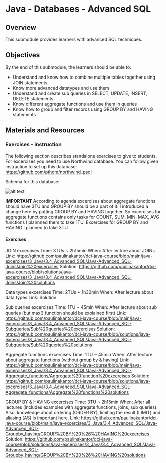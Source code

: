 # Java - Databases - Advanced SQL

## Overview
This submodule provides learners with advanced SQL techniques.

## Objectives
By the end of this submodule, the learners should be able to:

* Understand and know how to combine multiple tables together using JOIN statements
* Know more advanced datatypes and use them
* Understand and create sub queries in SELECT, UPDATE, INSERT, DELETE statements
* Know different aggregate functions and use them in queries
* Know how to group and filter records using GROUP BY and HAVING statements

## Materials and Resources

### Exercises - instruction
The following section describes standalone exercises to give to students. 
For excercises you need to use Northwind database.
You can follow given instruction to set up this database: https://github.com/pthom/northwind_psql

Schema for this database:

![alt text](https://www.google.com/url?sa=i&url=https%3A%2F%2Fdocs.yugabyte.com%2Flatest%2Fsample-data%2Fnorthwind%2F&psig=AOvVaw1Ud47xUNm2Z97C-RhC-Tdw&ust=1631386356487000&source=images&cd=vfe&ved=0CAkQjRxqFwoTCOi82_SJ9fICFQAAAAAdAAAAABAD)

**IMPORTANT**
According to agenda excercises about aggregate functions should have 3TU and GROUP BY should be a part of it. 
I introduced a change here by putting GROUP BY and HAVING together. So excercises for aggregate functions contains only tasks for COUNT, SUM, MIN, MAX, AVG functions I plannned them to take 1TU. Excercises for GROUP BY and HAVING I planned to take 3TU.

#### Exercises

JOIN excercises
Time: 3TUs ~ 2h15min
When: After lecture about JOINs
Link: https://github.com/paulinakantor/dci-java-course/blob/main/java-excercises/3_Java/3.4_Advanced_SQL/Java-Advanced_SQL-Joins/Join%20excercises
Solution: https://github.com/paulinakantor/dci-java-course/blob/solutions/java-excercises/3_Java/3.4_Advanced_SQL/Java-Advanced_SQL-Joins/Join%20solutions

Data types excercises
Time: 2TUs ~ 1h30min
When: After lecture about data types
Link: 
Solution: 

Sub queries excercises
Time: 1TU ~ 45min
When: After lecture about sub queries (but max() function should be explained first)
Link: https://github.com/paulinakantor/dci-java-course/blob/main/java-excercises/3_Java/3.4_Advanced_SQL/Java-Advanced_SQL-Subqueries/Sub%20queries%20excercises
Solution: https://github.com/paulinakantor/dci-java-course/blob/solutions/java-excercises/3_Java/3.4_Advanced_SQL/Java-Advanced_SQL-Subqueries/Sub%20queries%20solutions

Aggregate functions excercises
Time: 1TU ~ 45min
When: After lecture about aggregate functions (without group by & having)
Link: https://github.com/paulinakantor/dci-java-course/blob/main/java-excercises/3_Java/3.4_Advanced_SQL/Java-Advanced_SQL-Aggregate_functions/Aggregate%20function%20excercises
Solution: https://github.com/paulinakantor/dci-java-course/blob/solutions/java-excercises/3_Java/3.4_Advanced_SQL/Java-Advanced_SQL-Aggregate_functions/Aggregate%20functions%20solutions

GROUP BY & HAVING excercises
Time: 3TU ~ 2h15min 
When: After all lectures (includes examples with aggregate functions, joins, sub queries). Also, knowledge about ordering (ORDER BY), limiting the result (LIMIT) and aliasing (AS) is important here.
Link: https://github.com/paulinakantor/dci-java-course/blob/main/java-excercises/3_Java/3.4_Advanced_SQL/Java-Advanced_SQL-Groupby_having/GROUP%20BY%20%26%20HAVING%20excercises
Solution: https://github.com/paulinakantor/dci-java-course/blob/solutions/java-excercises/3_Java/3.4_Advanced_SQL/Java-Advanced_SQL-Groupby_having/GROUP%20BY%20%26%20HAVING%20solutions